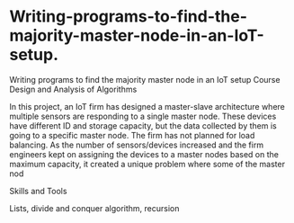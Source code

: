 # Writing-programs-to-find-the-majority-master-node-in-an-IoT-setup.
Writing programs to find the majority master node in an IoT setup
Course Design and Analysis of Algorithms

In this project, an IoT firm has designed a master-slave architecture where multiple sensors are responding to a single master node. These devices have different ID and storage capacity, but the data collected by them is going to a specific master node. The firm has not planned for load balancing. As the number of sensors/devices increased and the firm engineers kept on assigning the devices to a master nodes based on the maximum capacity, it created a unique problem where some of the master nod

Skills and Tools

Lists, divide and conquer algorithm, recursion
